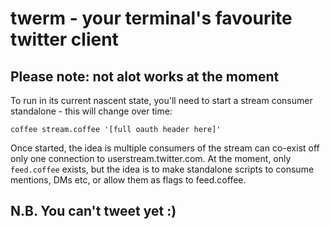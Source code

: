 # twerm - your terminal's favourite twitter client

## Please note: not alot works at the moment

To run in its current nascent state, you'll need to start a stream
consumer standalone - this will change over time:

```coffee stream.coffee '[full oauth header here]'```

Once started, the idea is multiple consumers of the stream can co-exist
off only one connection to userstream.twitter.com. At the moment, only
```feed.coffee``` exists, but the idea is to make standalone scripts to
consume mentions, DMs etc, or allow them as flags to feed.coffee.

## N.B. You can't tweet yet :)

